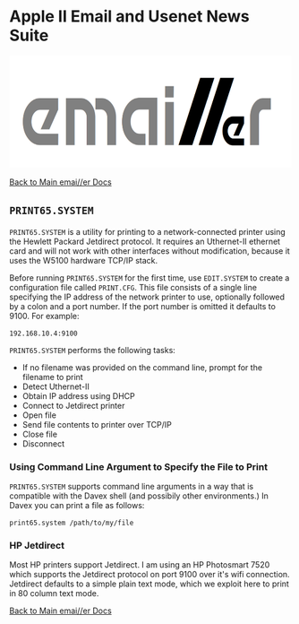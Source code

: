 # Apple II Email and Usenet News Suite

<p align="center"><img src="img/emailler-logo.png" alt="emai//er-logo" height="200px"></p>

[Back to Main emai//er Docs](README.md#detailed-documentation-for-email-functions)

## `PRINT65.SYSTEM`

<!-- <p align="center"><img src="img/SMTP65.jpg" alt="SMTP65" height="400px"></p> -->

`PRINT65.SYSTEM` is a utility for printing to a network-connected printer using the Hewlett Packard Jetdirect protocol.  It requires an Uthernet-II ethernet card and will not work with other interfaces without modification, because it uses the W5100 hardware TCP/IP stack.

Before running `PRINT65.SYSTEM` for the first time, use `EDIT.SYSTEM` to create a configuration file called `PRINT.CFG`.  This file consists of a single line specifying the IP address of the network printer to use, optionally followed by a colon and a port number.  If the port number is omitted it defaults to 9100.  For example:

```
192.168.10.4:9100
```

`PRINT65.SYSTEM` performs the following tasks:

 - If no filename was provided on the command line, prompt for the filename to print
 - Detect Uthernet-II
 - Obtain IP address using DHCP
 - Connect to Jetdirect printer
 - Open file
 - Send file contents to printer over TCP/IP
 - Close file
 - Disconnect

### Using Command Line Argument to Specify the File to Print

`PRINT65.SYSTEM` supports command line arguments in a way that is compatible with the Davex shell (and possibily other environments.)  In Davex you can print a file as follows:

```
print65.system /path/to/my/file
```

### HP Jetdirect

Most HP printers support Jetdirect.  I am using an HP Photosmart 7520 which supports the Jetdirect protocol on port 9100 over it's wifi connection.  Jetdirect defaults to a simple plain text mode, which we exploit here to print in 80 column text mode.

[Back to Main emai//er Docs](README.md#detailed-documentation-for-email-functions)

